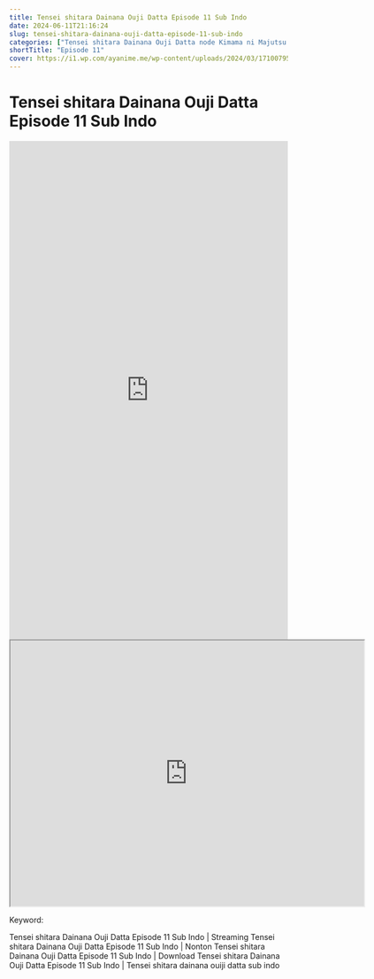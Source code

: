 ```yaml
---
title: Tensei shitara Dainana Ouji Datta Episode 11 Sub Indo
date: 2024-06-11T21:16:24
slug: tensei-shitara-dainana-ouji-datta-episode-11-sub-indo
categories: ["Tensei shitara Dainana Ouji Datta node Kimama ni Majutsu wo Kiwamemasu"]
shortTitle: "Episode 11"
cover: https://i1.wp.com/ayanime.me/wp-content/uploads/2024/03/1710079583-1960-141243.jpg
---
```


# Tensei shitara Dainana Ouji Datta Episode 11 Sub Indo

<iframe src="https://play.ayanime.me/include/fluidplayer/fluidplayer.php?VideoSrc1=https%3A%2F%2Fdrive.google.com%2Ffile%2Fd%2F1fwDPAIRzyoA30eRT_5n8B-mfzHaGOpj1%2Fpreview&VideoType1=video%2Fmp4&VideoQuality1=480p&VideoSrc2=https%3A%2F%2Fdrive.google.com%2Ffile%2Fd%2F1E0KjJ3VGr4oSK7k2TQt7WXN7kFTiCElm%2Fpreview&VideoType2=video%2Fmp4&VideoQuality2=720p&VideoSrc3=https%3A%2F%2Fdrive.google.com%2Ffile%2Fd%2F1MvL5Uu1iAhEe-sJKsIOaizkj7dEzvgt4%2Fpreview&VideoType3=video%2Fmp4&VideoQuality3=1080p&VideoSrc4=&VideoType4=&VideoQuality4=&VideoPoster=&VideoTrack1=&kind1=&srclang1=&label1=&default1=&VideoTrack2=&kind2=&srclang2=&label2=&default2=&player=fluid+player&server=Drive+API&api=&width=100%25&height=900px" frameborder="0" width="100%" height="900px" allowfullscreen="allowfullscreen" scrolling="no"></iframe>
<iframe src="https://drive.google.com/file/d/1MvL5Uu1iAhEe-sJKsIOaizkj7dEzvgt4/preview" width="640" height="480" allow="accelerometer; autoplay; encrypted-media; gyroscope; fullscreen; picture-in-picture" scrolling="no" seamless="" sandbox="allow-same-origin allow-scripts"></iframe>

Keyword:
<p>Tensei shitara Dainana Ouji Datta Episode 11 Sub Indo | Streaming Tensei shitara Dainana Ouji Datta Episode 11 Sub Indo | Nonton Tensei shitara Dainana Ouji Datta Episode 11 Sub Indo | Download Tensei shitara Dainana Ouji Datta Episode 11 Sub Indo | Tensei shitara dainana ouiji datta sub indo</p>

